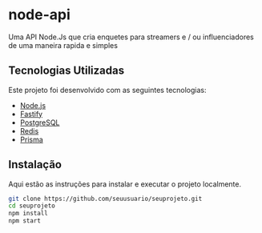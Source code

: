 # node-api

Uma API Node.Js que cria enquetes para streamers e / ou influenciadores de uma maneira rapida e simples

## Tecnologias Utilizadas

Este projeto foi desenvolvido com as seguintes tecnologias:

- [Node.js](https://nodejs.org/)
- [Fastify](https://www.fastify.io/)
- [PostgreSQL](https://www.postgresql.org/)
- [Redis](https://redis.io/)
- [Prisma](https://www.prisma.io/)

## Instalação

Aqui estão as instruções para instalar e executar o projeto localmente.

```bash
git clone https://github.com/seuusuario/seuprojeto.git
cd seuprojeto
npm install
npm start
 
